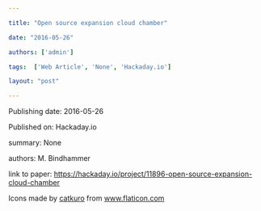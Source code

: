 ---
title: "Open source expansion cloud chamber"
date: "2016-05-26"
authors: ['admin']
tags:  ['Web Article', 'None', 'Hackaday.io']
layout: "post"
---
Publishing date: 2016-05-26

Published on: Hackaday.io

summary: None

authors: M. Bindhammer

link to paper: https://hackaday.io/project/11896-open-source-expansion-cloud-chamber

Icons made by <a href="https://www.flaticon.com/free-icon/bookshelves_3576884" title="catkuro">catkuro</a> from <a href="https://www.flaticon.com/" title="Flaticon"> www.flaticon.com</a>